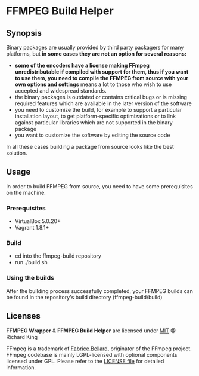 # FFMPEG Build Helper

## Synopsis

Binary packages are usually provided by third party packagers for many platforms,
but **in some cases they are not an option for several reasons:**

 - **some of the encoders have a license making FFmpeg unredistributable if compiled with support for them, thus
   if you want to use them, you need to compile the FFMPEG from source with your own options and settings**
   means a lot to those who wish to use accepted and widespread standards.﻿
 - the binary packages is outdated or contains critical bugs or is missing required features which are available
   in the later version of the software
 - you need to customize the build, for example to support a particular installation layout, to get platform-specific
   optimizations or to link against particular libraries which are not supported in the binary package
 - you want to customize the software by editing the source code

In all these cases building a package from source looks like the best solution.

## Usage

In order to build FFMPEG from source, you need to have some prerequisites on the machine.

### Prerequisites

 - VirtualBox 5.0.20+
 - Vagrant 1.8.1+

### Build

 - cd into the ffmpeg-build repository
 - run ./build.sh

### Using the builds

After the building process successfully completed, your FFMPEG builds can be found in the repository's build directory
(ffmpeg-build/build)

## Licenses

**FFMPEG Wrapper** & **FFMPEG Build Helper** are licensed under [MIT](license.md) @ Richard King

FFmpeg is a trademark of [Fabrice Bellard](http://www.bellard.org), originator of the FFmpeg project.
FFmpeg codebase is mainly LGPL-licensed with optional components licensed under GPL.
Please refer to the [LICENSE file](https://github.com/FFmpeg/FFmpeg/blob/master/LICENSE.md) for detailed information.
